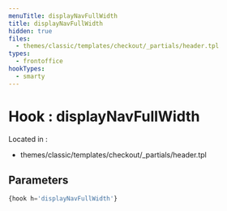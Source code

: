 ```yaml
---
menuTitle: displayNavFullWidth
title: displayNavFullWidth
hidden: true
files:
  - themes/classic/templates/checkout/_partials/header.tpl
types:
  - frontoffice
hookTypes:
  - smarty
---
```


# Hook : displayNavFullWidth

Located in :

  - themes/classic/templates/checkout/_partials/header.tpl

## Parameters

```php
{hook h='displayNavFullWidth'}
```